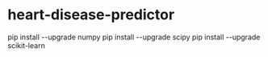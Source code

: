 # heart-disease-predictor

pip install --upgrade numpy
pip install --upgrade scipy
pip install --upgrade scikit-learn
